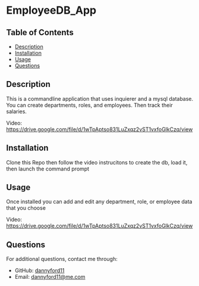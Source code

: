 # EmployeeDB_App

## Table of Contents
- [Description](#description)
- [Installation](#installation)
- [Usage](#usage)
- [Questions](#questions)

## Description
This is a commandline application that uses inquierer and a mysql database. You can create departments, roles, and employees. Then track their salaries.

Video:
https://drive.google.com/file/d/1wTpAptso831LuZxqz2vST1vxfoGlkCzq/view

## Installation
Clone this Repo then follow the video instrucitons to create the db, load it, then launch the command prompt


## Usage
Once installed you can add and edit any department, role, or employee data that you choose

Video:
https://drive.google.com/file/d/1wTpAptso831LuZxqz2vST1vxfoGlkCzq/view

## Questions
For additional questions, contact me through:
- GitHub: [dannyford11](https://github.com/dannyford11)
- Email: dannyford11@me.com
